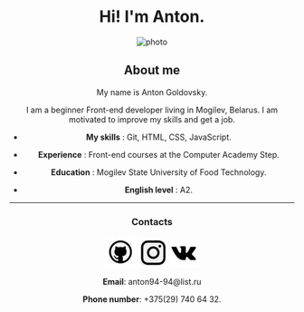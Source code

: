 
<h1 align="center"> Hi!  I'm Anton.</h1>
<div align="center">

![photo]("./img/1_1.jpg")

</div>

<h2 align="center"> About me </h2>

<div align="center"> 
<p>My name is Anton Goldovsky.</p>
I am a beginner Front-end developer living in Mogilev, Belarus.
I am motivated to improve my skills and get a job.

- **My skills** : Git, HTML, CSS, JavaScript.

- **Experience** : Front-end courses at the Computer Academy Step.

- **Education** : Mogilev State University of Food Technology.

- **English level** : А2.</div>

---
<h3 align="center"> Contacts </h3>
<div align="center">
<a href="https://github.com/geras1m"><img src="img/29.jpg"></a> 
<a href="https://www.instagram.com/goldovsky.a/?hl=ru"><img src="img/222.jpg"></a> 
<a href="https://vk.com/id197265682"><img src="img/7.jpg"></a>
  <p> <b>Email</b>: anton94-94@list.ru</p>
  <p> <b>Phone number</b>: +375(29) 740 64 32.</p>
</div>

